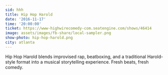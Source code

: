 ```yaml
---
sid: hhh
title: Hip Hop Harold
date: '2016-11-17'
time: '20:00:00'
ticket: https://www-highwirecomedy-com.seatengine.com/shows/46414
image: assets/images/fb-share/local-sampler.png
show-photo: hip-hop-harold.png
city: atlanta
---
```

Hip Hop Harold blends improvised rap, beatboxing, and a traditional Harold-style format into a musical storytelling experience. Fresh beats, fresh comedy.
